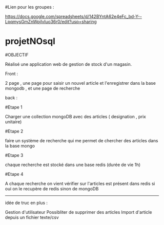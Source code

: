 #Lien pour les groupes : 

https://docs.google.com/spreadsheets/d/142BYntA62e4eFc_bd-Y--LpqmysGmZnWpjIvIuo36r0/edit?usp=sharing



# projetNOsql

#OBJECTIF

Réalisé une application web  de gestion de stock  d'un magasin.

Front : 

2 page , une page pour saisir un nouvel article et l'enregistrer dans la base mongodb , et une page de recherche

back :

#Etape 1

Charger une collection mongoDB avec des articles ( designation , prix unitaire)

#Etape 2

faire un système de recherche qui me permet de chercher des articles dans la base mongo

#Etape 3

chaque recherche est stocké dans une base redis  (durée de vie 1h)

#Etape 4 

A chaque recherche on vient vérifier sur l'articles est présent dans redis si oui on le recupère de redis sinon de mongoDB


-------------------------------------------------------------------------------------------------------------------------------------

idée de truc en plus  : 

Gestion d'utilisateur 
Possibliter de supprimer des articles
Import d'article depuis un fichier texte/csv 

